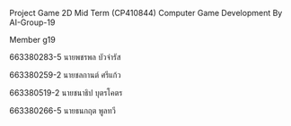 Project Game 2D Mid Term (CP410844) Computer Game Development By AI-Group-19

Member g19

663380283-5	นายพชรพล บัวจำรัส

663380259-2	นายชลกานต์ ศรีแก้ว

663380519-2	นายชนาธิป บุตรโคตร

663380266-5	นายธนกฤต พูลทวี
